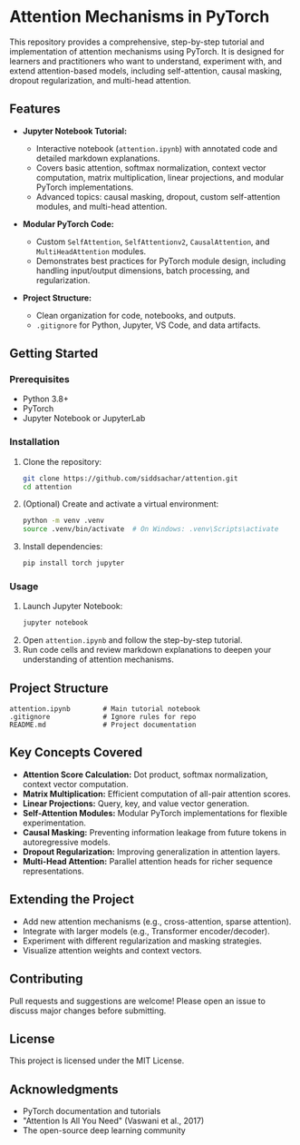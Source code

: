 # Attention Mechanisms in PyTorch

This repository provides a comprehensive, step-by-step tutorial and implementation of attention mechanisms using PyTorch. It is designed for learners and practitioners who want to understand, experiment with, and extend attention-based models, including self-attention, causal masking, dropout regularization, and multi-head attention.

## Features

- **Jupyter Notebook Tutorial:**
  - Interactive notebook (`attention.ipynb`) with annotated code and detailed markdown explanations.
  - Covers basic attention, softmax normalization, context vector computation, matrix multiplication, linear projections, and modular PyTorch implementations.
  - Advanced topics: causal masking, dropout, custom self-attention modules, and multi-head attention.

- **Modular PyTorch Code:**
  - Custom `SelfAttention`, `SelfAttentionv2`, `CausalAttention`, and `MultiHeadAttention` modules.
  - Demonstrates best practices for PyTorch module design, including handling input/output dimensions, batch processing, and regularization.

- **Project Structure:**
  - Clean organization for code, notebooks, and outputs.
  - `.gitignore` for Python, Jupyter, VS Code, and data artifacts.

## Getting Started

### Prerequisites
- Python 3.8+
- PyTorch
- Jupyter Notebook or JupyterLab

### Installation
1. Clone the repository:
   ```sh
   git clone https://github.com/siddsachar/attention.git
   cd attention
   ```
2. (Optional) Create and activate a virtual environment:
   ```sh
   python -m venv .venv
   source .venv/bin/activate  # On Windows: .venv\Scripts\activate
   ```
3. Install dependencies:
   ```sh
   pip install torch jupyter
   ```

### Usage
1. Launch Jupyter Notebook:
   ```sh
   jupyter notebook
   ```
2. Open `attention.ipynb` and follow the step-by-step tutorial.
3. Run code cells and review markdown explanations to deepen your understanding of attention mechanisms.

## Project Structure
```
attention.ipynb        # Main tutorial notebook
.gitignore             # Ignore rules for repo
README.md              # Project documentation
```

## Key Concepts Covered
- **Attention Score Calculation:** Dot product, softmax normalization, context vector computation.
- **Matrix Multiplication:** Efficient computation of all-pair attention scores.
- **Linear Projections:** Query, key, and value vector generation.
- **Self-Attention Modules:** Modular PyTorch implementations for flexible experimentation.
- **Causal Masking:** Preventing information leakage from future tokens in autoregressive models.
- **Dropout Regularization:** Improving generalization in attention layers.
- **Multi-Head Attention:** Parallel attention heads for richer sequence representations.

## Extending the Project
- Add new attention mechanisms (e.g., cross-attention, sparse attention).
- Integrate with larger models (e.g., Transformer encoder/decoder).
- Experiment with different regularization and masking strategies.
- Visualize attention weights and context vectors.

## Contributing
Pull requests and suggestions are welcome! Please open an issue to discuss major changes before submitting.

## License
This project is licensed under the MIT License.

## Acknowledgments
- PyTorch documentation and tutorials
- "Attention Is All You Need" (Vaswani et al., 2017)
- The open-source deep learning community
